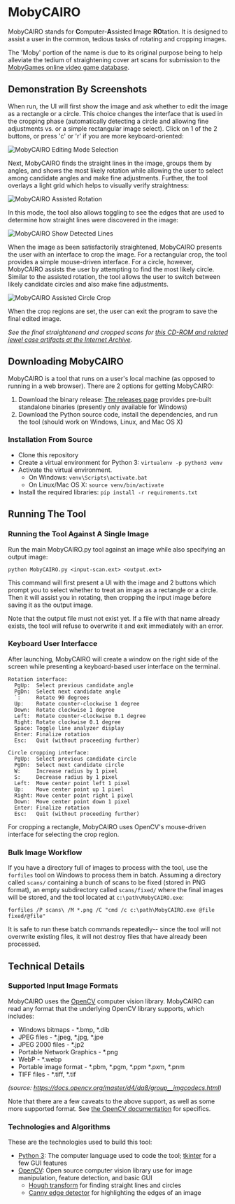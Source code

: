# MobyCAIRO

MobyCAIRO stands for **C**omputer-**A**ssisted **I**mage **RO**tation. It is designed to assist a user in the common, tedious tasks of rotating and cropping images.

The 'Moby' portion of the name is due to its original purpose being to help alleviate the tedium of straightening cover art scans for submission to the [MobyGames online video game database](https://www.mobygames.com/).

## Demonstration By Screenshots

When run, the UI will first show the image and ask whether to edit the image as a rectangle or a circle. This choice changes the interface that is used in the cropping phase (automatically detecting a circle and allowing fine adjustments vs. or a simple rectangular image select). Click on 1 of the 2 buttons, or press 'c' or 'r' if you are more keyboard-oriented:

![MobyCAIRO Editing Mode Selection](https://multimedia.cx/pictures/MobyCAIRO/MobyCAIRO-select-editing-mode.jpg)

Next, MobyCAIRO finds the straight lines in the image, groups them by angles, and shows the most likely rotation while allowing the user to select among candidate angles and make fine adjustments. Further, the tool overlays a light grid which helps to visually verify straightness:

![MobyCAIRO Assisted Rotation](https://multimedia.cx/pictures/MobyCAIRO/MobyCAIRO-circle-rotation.jpg)

In this mode, the tool also allows toggling to see the edges that are used to determine how straight lines were discovered in the image:

![MobyCAIRO Show Detected Lines](https://multimedia.cx/pictures/MobyCAIRO/MobyCAIRO-show-lines.png)

When the image as been satisfactorily straightened, MobyCAIRO presents the user with an interface to crop the image. For a rectangular crop, the tool provides a simple mouse-driven interface. For a circle, however, MobyCAIRO assists the user by attempting to find the most likely circle. Similar to the assisted rotation, the tool allows the user to switch between likely candidate circles and also make fine adjustments.

![MobyCAIRO Assisted Circle Crop](https://multimedia.cx/pictures/MobyCAIRO/MobyCAIRO-assisted-circle-crop.jpg)

When the crop regions are set, the user can exit the program to save the final edited image.

*See the final straightenend and cropped scans for [this CD-ROM and related jewel case artifacts at the Internet Archive](https://archive.org/details/cdrom-WhiteWolfSoftwareSeries29).*

## Downloading MobyCAIRO

MobyCAIRO is a tool that runs on a user's local machine (as opposed to running in a web browser). There are 2 options for getting MobyCAIRO:

1. Download the binary release: [The releases page](https://github.com/multimediamike/MobyCAIRO/releases) provides pre-built standalone binaries (presently only available for Windows)
2. Download the Python source code, install the dependencies, and run the tool (should work on Windows, Linux, and Mac OS X)

### Installation From Source

* Clone this repository
* Create a virtual environment for Python 3: `virtualenv -p python3 venv`
* Activate the virtual environment.
  * On Windows: `venv\Scripts\activate.bat`
  * On Linux/Mac OS X: `source venv/bin/activate`
* Install the required libraries: `pip install -r requirements.txt`

## Running The Tool

### Running the Tool Against A Single Image

Run the main MobyCAIRO.py tool against an image while also specifying an output image:

`python MobyCAIRO.py <input-scan.ext> <output.ext>`

This command will first present a UI with the image and 2 buttons which prompt you to select whether to treat an image as a rectangle or a circle. Then it will assist you in rotating, then cropping the input image before saving it as the output image.

Note that the output file must not exist yet. If a file with that name already exists, the tool will refuse to overwrite it and exit immediately with an error.

### Keyboard User Interfacce

After launching, MobyCAIRO will create a window on the right side of the screen while presenting a keyboard-based user interface on the terminal.

```
Rotation interface:
  PgUp:  Select previous candidate angle
  PgDn:  Select next candidate angle
  `:     Rotate 90 degrees
  Up:    Rotate counter-clockwise 1 degree
  Down:  Rotate clockwise 1 degree
  Left:  Rotate counter-clockwise 0.1 degree
  Right: Rotate clockwise 0.1 degree
  Space: Toggle line analyzer display
  Enter: Finalize rotation
  Esc:   Quit (without proceeding further)
```

```
Circle cropping interface:
  PgUp:  Select previous candidate circle
  PgDn:  Select next candidate circle
  W:     Increase radius by 1 pixel
  S:     Decrease radius by 1 pixel
  Left:  Move center point left 1 pixel
  Up:    Move center point up 1 pixel
  Right: Move center point right 1 pixel
  Down:  Move center point down 1 pixel
  Enter: Finalize rotation
  Esc:   Quit (without proceeding further)
```

For cropping a rectangle, MobyCAIRO uses OpenCV's mouse-driven interface for selecting the crop region.

### Bulk Image Workflow

If you have a directory full of images to process with the tool, use the `forfiles` tool on Windows to process them in batch. Assuming a directory called `scans/` containing a bunch of scans to be fixed (stored in PNG format), an empty subdirectory called `scans/fixed/` where the final images will be stored, and the tool located at `c:\path\MobyCAIRO.exe`:

`forfiles /P scans\ /M *.png /C "cmd /c c:\path\MobyCAIRO.exe @file fixed/@file"`

It is safe to run these batch commands repeatedly-- since the tool will not overwrite existing files, it will not destroy files that have already been processed.

## Technical Details

### Supported Input Image Formats

MobyCAIRO uses the [OpenCV](https://opencv.org/) computer vision library. MobyCAIRO can read any format that the underlying OpenCV library supports, which includes:

* Windows bitmaps - \*.bmp, \*.dib
* JPEG files - \*.jpeg, \*.jpg, *.jpe 
* JPEG 2000 files - \*.jp2
* Portable Network Graphics - \*.png
* WebP - \*.webp
* Portable image format - \*.pbm, \*.pgm, \*.ppm \*.pxm, \*.pnm
* TIFF files - \*.tiff, \*.tif

*(source: https://docs.opencv.org/master/d4/da8/group__imgcodecs.html)*

Note that there are a few caveats to the above support, as well as some more supported format. See [the OpenCV documentation](https://docs.opencv.org/master/d4/da8/group__imgcodecs.html) for specifics.

### Technologies and Algorithms

These are the technologies used to build this tool:

* [Python 3](https://www.python.org/): The computer language used to code the tool; [tkinter](https://docs.python.org/3/library/tkinter.html) for a few GUI features
* [OpenCV](https://opencv.org/): Open source computer vision library use for image manipulation, feature detection, and basic GUI
  - [Hough transform](https://en.wikipedia.org/wiki/Hough_transform) for finding straight lines and circles
  - [Canny edge detector](https://en.wikipedia.org/wiki/Canny_edge_detector) for highlighting the edges of an image
